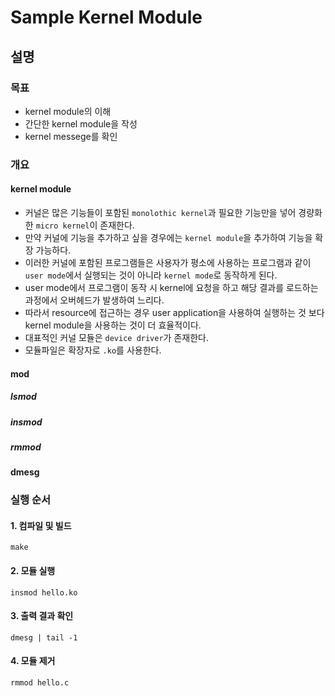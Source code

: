 # Sample Kernel Module
## 설명
### 목표
- kernel module의 이해
- 간단한 kernel module을 작성
- kernel messege를 확인
### 개요
#### kernel module
- 커널은 많은 기능들이 포함된 `monolothic kernel`과 필요한 기능만을 넣어 경량화 한 `micro kernel`이 존재한다.
- 만약 커널에 기능을 추가하고 싶을 경우에는 `kernel module`을 추가하여 기능을 확장 가능하다.
- 이러한 커널에 포함된 프로그램들은 사용자가 평소에 사용하는 프로그램과 같이 `user mode`에서 실행되는 것이 아니라 `kernel mode`로 동작하게 된다.
- user mode에서 프로그램이 동작 시 kernel에 요청을 하고 해당 결과를 로드하는 과정에서 오버헤드가 발생하여 느리다.
- 따라서 resource에 접근하는 경우 user application을 사용하여 실행하는 것 보다 kernel module을 사용하는 것이 더 효율적이다.
- 대표적인 커널 모듈은 `device driver`가 존재한다.
- 모듈파일은 확장자로 `.ko`를 사용한다.
#### mod
##### lsmod
##### insmod
##### rmmod
#### dmesg
### 실행 순서
#### 1. 컴파일 및 빌드
```
make
```
#### 2. 모듈 실행
```
insmod hello.ko
```
#### 3. 출력 결과 확인
```
dmesg | tail -1
```
#### 4. 모듈 제거
```
rmmod hello.c
```
